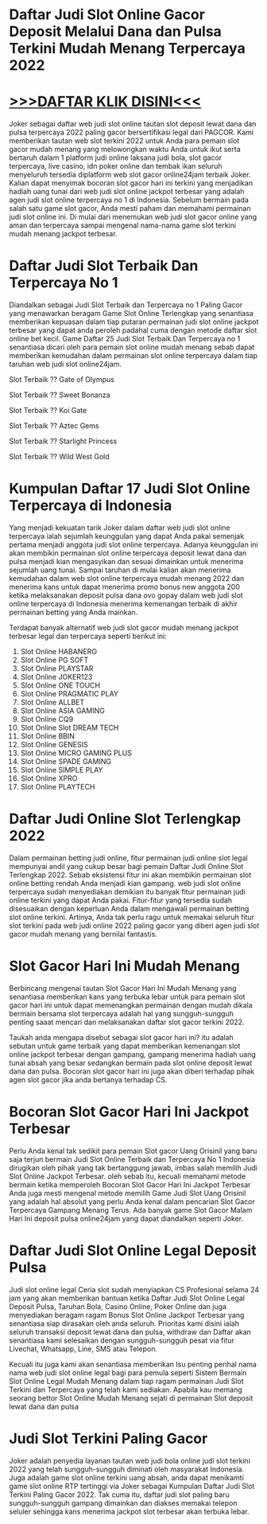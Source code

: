 # Daftar  Judi Slot Online Gacor Deposit Melalui Dana dan Pulsa Terkini Mudah Menang Terpercaya 2022

# [>>>DAFTAR KLIK DISINI<<<](https://rebrand.ly/infolokerdong)

Joker sebagai daftar web judi slot online tautan slot deposit lewat dana dan pulsa terpercaya 2022 paling gacor bersertifikasi legal dari PAGCOR. Kami memberikan tautan web slot terkini 2022 untuk Anda para pemain slot gacor mudah menang yang melowongkan waktu Anda untuk ikut serta bertaruh dalam 1 platform judi online laksana judi bola, slot gacor terpercaya, live casino, idn poker online dan tembak ikan seluruh menyeluruh tersedia diplatform web slot gacor online24jam terbaik Joker. Kalian dapat menyimak bocoran slot gacor hari ini terkini yang menjadikan hadiah uang tunai dari web judi slot online jackpot terbesar yang adalah agen judi slot online terpercaya no 1 di Indonesia.
Sebelum bermain pada salah satu game slot gacor, Anda mesti paham dan memahami permainan judi slot online ini. Di mulai dari menemukan web judi slot gacor online yang aman dan terpercaya sampai mengenal nama-nama game slot terkini mudah menang jackpot terbesar.

# Daftar Judi Slot Terbaik Dan Terpercaya No 1
Diandalkan sebagai Judi Slot Terbaik dan Terpercaya no 1 Paling Gacor yang menawarkan beragam Game Slot Online Terlengkap yang senantiasa memberikan kepuasan dalam tiap putaran permainan judi slot online jackpot terbesar yang dapat anda peroleh padahal cuma dengan metode daftar slot online bet kecil. Game Daftar 25 Judi Slot Terbaik Dan Terpercaya no 1 senantiasa dicari oleh para pemain slot online mudah menang sebab dapat memberikan kemudahan dalam permainan slot online terpercaya dalam tiap taruhan web judi slot online24jam.

Slot Terbaik ?? Gate of Olympus

Slot Terbaik ?? Sweet Bonanza

Slot Terbaik ?? Koi Gate

Slot Terbaik ?? Aztec Gems

Slot Terbaik ?? Starlight Princess

Slot Terbaik ?? Wild West Gold


# Kumpulan Daftar 17 Judi Slot Online Terpercaya di Indonesia
Yang menjadi kekuatan tarik Joker dalam daftar web judi slot online terpercaya ialah sejumlah keunggulan yang dapat Anda pakai semenjak pertama menjadi anggota judi slot online terpercaya. Adanya keunggulan ini akan membikin permainan slot online terpercaya deposit lewat dana dan pulsa menjadi kian mengasyikan dan sesuai dimainkan untuk menerima sejumlah uang tunai. Sampai taruhan di mulai kalian akan menerima kemudahan dalam web slot online terpercaya mudah menang 2022 dan menerima kans untuk dapat menerima promo bonus new anggota 200 ketika melaksanakan deposit pulsa dana ovo gopay dalam web judi slot online terpercaya di Indonesia menerima kemenangan terbaik di akhir permainan betting yang Anda mainkan.

Terdapat banyak alternatif web judi slot gacor mudah menang jackpot terbesar legal dan terpercaya seperti berikut ini:

1. Slot Online HABANERO
2. Slot Online PG SOFT
3. Slot Online PLAYSTAR
4. Slot Online JOKER123
5. Slot Online ONE TOUCH
6. Slot Online PRAGMATIC PLAY
7. Slot Online ALLBET
8. Slot Online ASIA GAMING
9. Slot Online CQ9
10. Slot Online Slot DREAM TECH
11. Slot Online BBIN
12. Slot Online GENESIS
13. Slot Online MICRO GAMING PLUS
14. Slot Online SPADE GAMING
15. Slot Online SIMPLE PLAY
16. Slot Online XPRO
17. Slot Online PLAYTECH 

# Daftar Judi Online Slot Terlengkap 2022
Dalam permainan betting judi online, fitur permainan judi online slot legal mempunyai andil yang cukup besar bagi pemain Daftar Judi Online Slot Terlengkap 2022. Sebab eksistensi fitur ini akan membikin permainan slot online betting rendah Anda menjadi kian gampang. web judi slot online terpercaya sudah menyediakan demikian itu banyak fitur permainan judi online terkini yang dapat Anda pakai. Fitur-fitur yang tersedia sudah disesuaikan dengan keperluan Anda dalam mengawali permainan betting slot online terkini. Artinya, Anda tak perlu ragu untuk memakai seluruh fitur slot terkini pada web judi online 2022 paling gacor yang diberi agen judi slot gacor mudah menang yang bernilai fantastis.

# Slot Gacor Hari Ini Mudah Menang
Berbincang mengenai tautan Slot Gacor Hari Ini Mudah Menang yang senantiasa memberikan kans yang terbuka lebar untuk para pemain slot gacor hari ini untuk dapat memenangkan permainan dengan mudah dikala bermain bersama slot terpercaya adalah hal yang sungguh-sungguh penting saaat mencari dan melaksanakan daftar slot gacor terkini 2022.

Taukah anda mengapa disebut sebagai slot gacor hari ini? itu adalah sebutan untuk game terbaik yang dapat memberikan kemenangan slot online jackpot terbesar dengan gampang, gampang menerima hadiah uang tunai absah yang besar sedangkan bermain pada slot online deposit lewat dana dan pulsa. Bocoran slot gacor hari ini juga akan diberi terhadap pihak agen slot gacor jika anda bertanya terhadap CS.

# Bocoran Slot Gacor Hari Ini Jackpot Terbesar
Perlu Anda kenal tak sedikit para pemain Slot gacor Uang Orisinil yang baru saja terjun bermain Judi Slot Online Terbaik dan Terpercaya No 1 Indonesia dirugikan oleh pihak yang tak bertanggung jawab, imbas salah memilih Judi Slot Online Jackpot Terbesar. oleh sebab itu, kecuali memahami metode bermain ketika memperoleh Bocoran Slot Gacor Hari Ini Jackpot Terbesar Anda juga mesti mengenal metode memilih Game Judi Slot Uang Orisinil yang adalah hal absolut yang perlu Anda kenal dalam pencarian Slot Gacor Terpercaya Gampang Menang Terus. Ada banyak game Slot Gacor Malam Hari Ini deposit pulsa online24jam yang dapat diandalkan seperti Joker.

# Daftar Judi Slot Online Legal Deposit Pulsa
Judi slot online legal Ceria slot sudah menyiapkan CS Profesional selama 24 jam yang akan memberikan bantuan ketika Daftar Judi Slot Online Legal Deposit Pulsa, Taruhan Bola, Casino Online, Poker Online dan juga menyediakan beragam ragam Bonus Slot Online Jackpot Terbesar yang senantiasa siap dirasakan oleh anda seluruh. Prioritas kami disini ialah seluruh transaksi deposit lewat dana dan pulsa, withdraw dan Daftar akan senantiasa kami selesaikan dengan sungguh-sungguh pesat via fitur Livechat, Whatsapp, Line, SMS atau Telepon.

Kecuali itu juga kami akan senantiasa memberikan Isu penting perihal nama nama web judi slot online legal bagi para pemula seperti Sistem Bermain Slot Online Legal Mudah Menang dalam tiap ragam permainan Judi Slot Terkini dan Terpercaya yang telah kami sediakan. Apabila kau memang seorang bettor Slot Online Mudah Menang sejati di permainan Slot deposit lewat dana dan pulsa

# Judi Slot Terkini Paling Gacor
Joker adalah penyedia layanan tautan web judi bola online judi slot terkini 2022 yang telah sungguh-sungguh diminati oleh masyarakat Indonesia. Juga adalah game slot online terkini uang absah, anda dapat menikamti game slot online RTP tertinggi via Joker sebagai Kumpulan Daftar Judi Slot Terkini Paling Gacor 2022. Tak cuma itu, daftar judi slot paling baru sungguh-sungguh gampang dimainkan dan diakses memakai telepon seluler sehingga kans menerima jackpot slot terbesar akan terbuka lebar.


